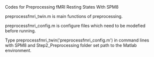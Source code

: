 Codes for Preprocessing fMRI Resting States With SPM8

preprocessfmri_twin.m is main functions of preprocessing.

preprocessfmri_config.m is configure files which need to be modefied before running.

Type  preprocessfmri_twin('preprocessfmri_config.m') in command lines with SPM8 and Step2_Preprocessing folder set path to the Matlab environment.

